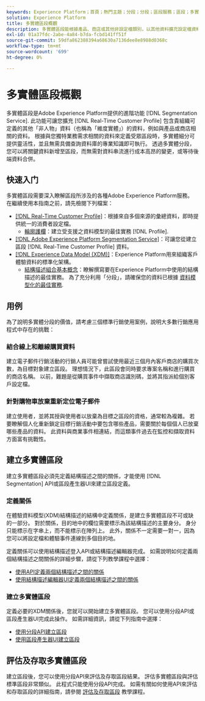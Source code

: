 ```yaml
---
keywords: Experience Platform；首頁；熱門主題；分段；分段；區段服務；區段；多實體；多實體分段；多實體區段；
solution: Experience Platform
title: 多實體區段概觀
description: 多實體區段能根據產品、商店或其他非設定檔類別，以其他資料擴充設定檔資料。 連線後，其他類別的資料將變得可用，就好像它們是設定檔結構描述的原生資料。
exl-id: 01a37fdc-2abe-4a84-b7da-fcbd141ff51f
source-git-commit: 59dfa862388394a68630a7136dee8e8988d0368c
workflow-type: tm+mt
source-wordcount: '699'
ht-degree: 0%

---
```


# 多實體區段概觀

多實體區段是Adobe Experience Platform提供的進階功能 [!DNL Segmentation Service]. 此功能可讓您擴充 [!DNL Real-Time Customer Profile] 包含貴組織可定義的其他「非人物」資料（也稱為「維度實體」）的資料，例如與產品或商店相關的資料。 根據與您獨特業務需求相關的資料來定義受眾區段時，多實體細分可提供靈活性，並且無需具備查詢資料庫的專業知識即可執行。 透過多實體分段，您可以將關鍵資料新增至區段，而無需對資料串流進行成本高昂的變更，或等待後端資料合併。

## 快速入门

多實體區段需要深入瞭解區段所涉及的各種Adobe Experience Platform服務。 在繼續使用本指南之前，請先檢閱下列檔案：

* [[!DNL Real-Time Customer Profile]](../profile/home.md)：根據來自多個來源的彙總資料，即時提供統一的消費者設定檔。
   * [輪廓護欄](../profile/guardrails.md)：建立受支援之資料模型的最佳實務 [!DNL Profile].
* [[!DNL Adobe Experience Platform Segmentation Service]](./home.md)：可讓您從建立區段 [!DNL Real-Time Customer Profile] 資料。
* [[!DNL Experience Data Model (XDM)]](../xdm/home.md)：Experience Platform用來組織客戶體驗資料的標準化架構。
   * [結構描述組合基本概念](../xdm/schema/composition.md#union)：瞭解撰寫要在Experience Platform中使用的結構描述的最佳實務。 為了充分利用「分段」，請確保您的資料已根據 [資料模型化的最佳實務](../xdm/schema/best-practices.md).

## 用例

為了說明多實體分段的價值，請考慮三個標準行銷使用案例，說明大多數行銷應用程式中存在的挑戰：

### 結合線上和離線購買資料

建立電子郵件行銷活動的行銷人員可能曾嘗試使用最近三個月內客戶商店的購買次數，為目標對象建立區段。 理想情況下，此區段會同時要求專案名稱和進行購買的商店名稱。 以前，難題是從購買事件中擷取商店識別碼，並將其指派給個別客戶設定檔。

### 針對購物車放棄重新定位電子郵件

建立使用者，並將其授與使用者以放棄為目標之區段的資格，通常較為複雜。 若要瞭解個人化重新鎖定目標行銷活動中要包含哪些產品，需要關於每個個人已放棄哪些產品的資料。 此資料與商業事件相連結，而這類事件過去在監控和擷取資料方面富有挑戰性。

## 建立多實體區段

建立多實體區段必須先定義結構描述之間的關係，才能使用 [!DNL Segmentation] API或區段產生器UI來建立區段定義。

### 定義關係

在體驗資料模型(XDM)結構描述的結構中定義關係，是建立多實體區段不可或缺的一部分。 對於關係，目的地中的欄位需要標示為該結構描述的主要身分。 身分只能標示在字串上，而不能標示在陣列上。 此外，關係不一定需要一對一，因為您可以將設定檔和體驗事件連線到多個目的地。

定義關係可以使用結構描述登入API或結構描述編輯器完成。 如需說明如何定義兩個結構描述之間關係的詳細步驟，請從下列教學課程中選擇：

* [使用API定義兩個結構描述之間的關係](../xdm/tutorials/relationship-api.md)
* [使用結構描述編輯器UI定義兩個結構描述之間的關係](../xdm/tutorials/relationship-ui.md)

### 建立多實體區段

定義必要的XDM關係後，您就可以開始建立多實體區段。 您可以使用分段API或區段產生器UI完成此操作。 如需詳細資訊，請從下列指南中選擇：

* [使用分段API建立區段](./tutorials/create-a-segment.md)
* [使用區段產生器UI建立區段](./ui/overview.md)

## 評估及存取多實體區段

建立區段後，您可以使用分段API來評估及存取區段結果。 評估多實體區段與評估標準區段非常類似。 此程式只能使用分段API完成。 如需有關如何使用API來評估和存取區段的詳細指南，請參閱 [評估及存取區段](./tutorials/evaluate-a-segment.md) 教學課程。
